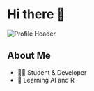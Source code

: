 # Hi there 👋

![Profile Header](https://github.com/rladuddms0815/rladuddms0815/raw/main/github-header-banner.png)

## About Me
- 👩‍💻 Student & Developer
- 🌱 Learning AI and R

